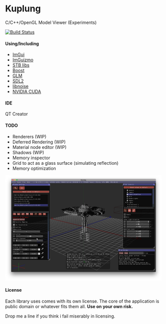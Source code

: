 # Kuplung

C/C++/OpenGL Model Viewer (Experiments)

[![Build Status](https://travis-ci.org/supudo/Kuplung.svg?branch=master)](https://travis-ci.org/supudo/Kuplung)

#### Using/Including

- [ImGui](https://github.com/ocornut/imgui)
- [ImGuizmo](https://github.com/CedricGuillemet/ImGuizmo)
- [STB libs](https://github.com/nothings/stb)
- [Boost](http://www.boost.org/)
- [GLM](http://glm.g-truc.net/)
- [SDL2](https://www.libsdl.org/)
- [libnoise](http://libnoise.sourceforge.net/)
- [NVIDIA CUDA](https://developer.nvidia.com/cuda-zone)

#### IDE
QT Creator

#### TODO

- Renderers (WIP)
- Deferred Rendering (WIP)
- Material node editor (WIP)
- Shadows (WIP)
- Memory inspector
- Grid to act as a glass surface (simulating reflection)
- Memory optimization

![Kuplung](https://raw.githubusercontent.com/supudo/Kuplung/master/screenshots/screenshot3.png "Kuplung")

#### License

Each library uses comes with its own license. The core of the application is public domain or whatever fits them all.
**Use on your own risk.**

Drop me a line if you think i fail miserably in licensing.
